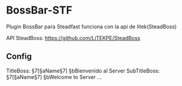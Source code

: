 # BossBar-STF
Plugin BossBar para Steadfast funciona con la api de litek(SteadBoss)

API SteadBoss:
https://github.com/LiTEKPE/SteadBoss

Config
---
TitleBoss: §7[§aName§7] §bBienvenido al Server
SubTitleBoss: §7[§aName§7] §bWelcome to Server
...
